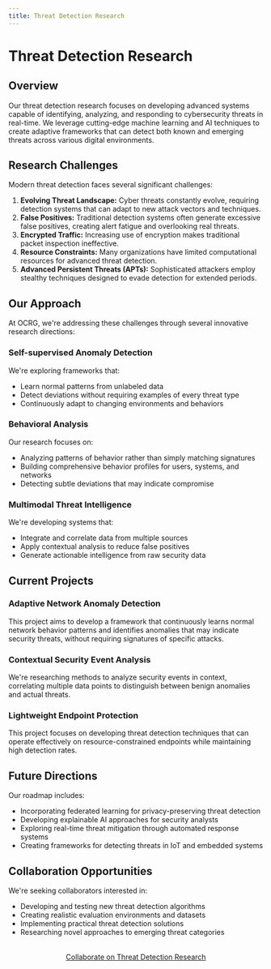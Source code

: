 ```yaml
---
title: Threat Detection Research
---
```


# Threat Detection Research

## Overview

Our threat detection research focuses on developing advanced systems capable of identifying, analyzing, and responding to cybersecurity threats in real-time. We leverage cutting-edge machine learning and AI techniques to create adaptive frameworks that can detect both known and emerging threats across various digital environments.

## Research Challenges

Modern threat detection faces several significant challenges:

1. **Evolving Threat Landscape:** Cyber threats constantly evolve, requiring detection systems that can adapt to new attack vectors and techniques.
2. **False Positives:** Traditional detection systems often generate excessive false positives, creating alert fatigue and overlooking real threats.
3. **Encrypted Traffic:** Increasing use of encryption makes traditional packet inspection ineffective.
4. **Resource Constraints:** Many organizations have limited computational resources for advanced threat detection.
5. **Advanced Persistent Threats (APTs):** Sophisticated attackers employ stealthy techniques designed to evade detection for extended periods.

## Our Approach

At OCRG, we're addressing these challenges through several innovative research directions:

### Self-supervised Anomaly Detection

We're exploring frameworks that:

- Learn normal patterns from unlabeled data
- Detect deviations without requiring examples of every threat type
- Continuously adapt to changing environments and behaviors

### Behavioral Analysis

Our research focuses on:

- Analyzing patterns of behavior rather than simply matching signatures
- Building comprehensive behavior profiles for users, systems, and networks
- Detecting subtle deviations that may indicate compromise

### Multimodal Threat Intelligence

We're developing systems that:

- Integrate and correlate data from multiple sources
- Apply contextual analysis to reduce false positives
- Generate actionable intelligence from raw security data

## Current Projects

### Adaptive Network Anomaly Detection

This project aims to develop a framework that continuously learns normal network behavior patterns and identifies anomalies that may indicate security threats, without requiring signatures of specific attacks.

### Contextual Security Event Analysis

We're researching methods to analyze security events in context, correlating multiple data points to distinguish between benign anomalies and actual threats.

### Lightweight Endpoint Protection

This project focuses on developing threat detection techniques that can operate effectively on resource-constrained endpoints while maintaining high detection rates.

## Future Directions

Our roadmap includes:

- Incorporating federated learning for privacy-preserving threat detection
- Developing explainable AI approaches for security analysts
- Exploring real-time threat mitigation through automated response systems
- Creating frameworks for detecting threats in IoT and embedded systems

## Collaboration Opportunities

We're seeking collaborators interested in:

- Developing and testing new threat detection algorithms
- Creating realistic evaluation environments and datasets
- Implementing practical threat detection solutions
- Researching novel approaches to emerging threat categories

<div style="text-align: center; margin: 2rem 0;">
  <a href="../../contact/" class="btn btn-primary">Collaborate on Threat Detection Research</a>
</div> 